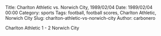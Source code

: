 Title: Charlton Athletic vs. Norwich City, 1989/02/04
Date: 1989/02/04 00:00
Category: sports
Tags: football, football scores, Charlton Athletic, Norwich City
Slug: charlton-athletic-vs-norwich-city
Author: carbonero


Charlton Athletic 1 - 2 Norwich City
